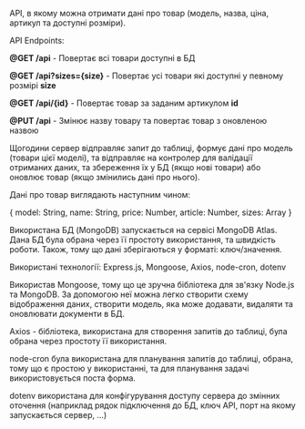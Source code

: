 API, в якому можна отримати дані про товар (модель, назва, ціна, артикул та доступні розміри).

API Endpoints: 

**@GET /api** - Повертає всі товари доступні в БД

**@GET /api?sizes={size}** - Повертає усі товари які доступні у певному розмірі __size__

**@GET /api/{id}** - Повертає товар за заданим артикулом __id__

**@PUT /api** - Змінює назву товару та повертає товар з оновленою назвою

Щогодини сервер відправляє запит до таблиці, формує дані про модель (товари цієї моделі), та відправляє на контролер для валідації отриманих даних, та збереження їх у БД (якщо нові товари) або оновлює товар (якщо змінились дані про нього).

Дані про товар виглядають наступним чином:

{
    model: String,
    name: String,
    price: Number,
    article: Number,
    sizes: Array<Number>
}

Використана БД (MongoDB) запускається на сервісі MongoDB Atlas. Дана БД була обрана через її простоту використання, та швидкість роботи. Також, тому що дані зберігаються у форматі: ключ/значення.

Використані технології: Express.js, Mongoose, Axios, node-cron, dotenv

Використав Mongoose, тому що це зручна бібліотека для зв'язку Node.js та MongoDB. За допомогою неї можна легко створити схему відображення даних, створити модель, яка може додавати, видаляти та оновлювати документи в БД.

Axios - бібліотека, використана для створення запитів до таблиці, була обрана через простоту її використання.

node-cron була використана для планування запитів до таблиці, обрана, тому що є простою у використанні, та для планування задачі використовується поста форма.

dotenv використана для конфігурування доступу сервера до змінних оточення (наприклад рядок підключення до БД, ключ API, порт на якому запускається сервер, ...)